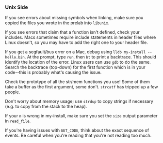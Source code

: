 ### Unix Side

If you see errors about missing symbols when linking, make sure you copied the 
files you wrote in the prelab into `libunix`.

If you see errors that claim that a function isn't defined, check your 
includes.  Macs sometimes require include statements in header files where 
Linux doesn't, so you may have to add the right one to your header file.

If you get a segfault/bus error on a Mac, debug using `lldb my-install -- 
hello.bin`.  At the prompt, type `run`, then `bt` to print a backtrace.  This 
should identify the location of the error.  Linux users can use `gdb` to do the 
same.  Search the backtrace (top-down) for the first function which is in your 
code--this is probably what's causing the issue.

Check the prototype of all the str/mem functions you use!  Some of them take a 
buffer as the first argument, some don't.  `strcatf` has tripped up a few 
people.

Don't worry about memory usage; use `strdup` to copy strings if necessary (e.g. 
to copy from the stack to the heap).

If your `n` is wrong in my-install, make sure you set the `size` output 
parameter in `read_file`.

If you're having issues with `GET_CODE`, think about the exact sequence of 
events.  Be careful when you're reading that you're not reading too much.

